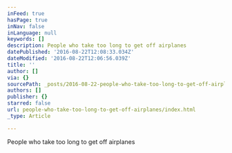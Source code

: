 ```yaml
---
inFeed: true
hasPage: true
inNav: false
inLanguage: null
keywords: []
description: People who take too long to get off airplanes
datePublished: '2016-08-22T12:08:33.034Z'
dateModified: '2016-08-22T12:06:56.039Z'
title: ''
author: []
via: {}
sourcePath: _posts/2016-08-22-people-who-take-too-long-to-get-off-airplanes.md
authors: []
publisher: {}
starred: false
url: people-who-take-too-long-to-get-off-airplanes/index.html
_type: Article

---
```

People who take too long to get off airplanes